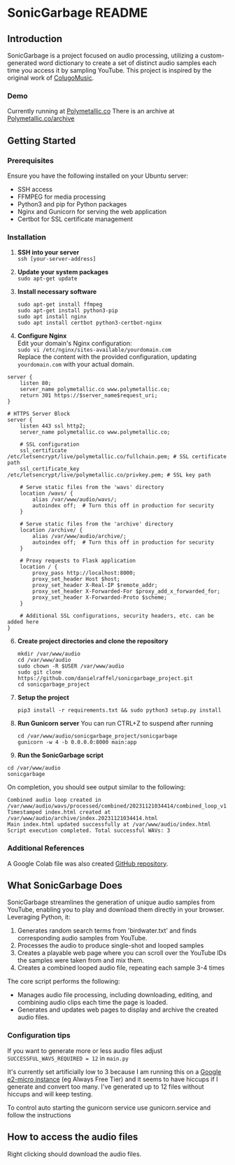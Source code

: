 # SonicGarbage README

## Introduction
SonicGarbage is a project focused on audio processing, utilizing a custom-generated word dictionary to create a set of distinct audio samples each time you access it by sampling YouTube. This project is inspired by the original work of [ColugoMusic](https://twitter.com/ColugoMusic/status/1726001266180956440?s=20).

### Demo
Currently running at [Polymetallic.co](https://Polymetallic.co)
There is an archive at [Polymetallic.co/archive](https://Polymetallic.co/archive)

## Getting Started

### Prerequisites
Ensure you have the following installed on your Ubuntu server:
- SSH access
- FFMPEG for media processing
- Python3 and pip for Python packages
- Nginx and Gunicorn for serving the web application
- Certbot for SSL certificate management

### Installation
1. **SSH into your server**  
   `ssh [your-server-address]`

2. **Update your system packages**  
   `sudo apt-get update`

3. **Install necessary software**  
   ```
   sudo apt-get install ffmpeg
   sudo apt-get install python3-pip
   sudo apt install nginx
   sudo apt install certbot python3-certbot-nginx
   ```

4. **Configure Nginx**  
   Edit your domain's Nginx configuration:  
   `sudo vi /etc/nginx/sites-available/yourdomain.com`  
   Replace the content with the provided configuration, updating `yourdomain.com` with your actual domain.
```
server {
    listen 80;
    server_name polymetallic.co www.polymetallic.co;
    return 301 https://$server_name$request_uri;
}

# HTTPS Server Block
server {
    listen 443 ssl http2;
    server_name polymetallic.co www.polymetallic.co;

    # SSL configuration
    ssl_certificate /etc/letsencrypt/live/polymetallic.co/fullchain.pem; # SSL certificate path
    ssl_certificate_key /etc/letsencrypt/live/polymetallic.co/privkey.pem; # SSL key path

    # Serve static files from the 'wavs' directory
    location /wavs/ {
        alias /var/www/audio/wavs/;
        autoindex off;  # Turn this off in production for security
    }

    # Serve static files from the 'archive' directory
    location /archive/ {
        alias /var/www/audio/archive/;
        autoindex off;  # Turn this off in production for security
    }

    # Proxy requests to Flask application
    location / {
        proxy_pass http://localhost:8000;
        proxy_set_header Host $host;
        proxy_set_header X-Real-IP $remote_addr;
        proxy_set_header X-Forwarded-For $proxy_add_x_forwarded_for;
        proxy_set_header X-Forwarded-Proto $scheme;
    }

    # Additional SSL configurations, security headers, etc. can be added here
}
```

6. **Create project directories and clone the repository**  
   ```
   mkdir /var/www/audio
   cd /var/www/audio
   sudo chown -R $USER /var/www/audio
   sudo git clone https://github.com/danielraffel/sonicgarbage_project.git
   cd sonicgarbage_project
   ```

7. **Setup the project**  
   ```
   pip3 install -r requirements.txt && sudo python3 setup.py install
   ```

8. **Run Gunicorn server**
   You can run CTRL+Z to suspend after running
   ```
   cd /var/www/audio/sonicgarbage_project/sonicgarbage
   gunicorn -w 4 -b 0.0.0.0:8000 main:app
   ```

10. **Run the SonicGarbage script**  

   ```
   cd /var/www/audio
   sonicgarbage
   ```

   On completion, you should see output similar to the following:  
   ```
   Combined audio loop created in /var/www/audio/wavs/processed/combined/20231121034414/combined_loop_v1.wav
   Timestamped index.html created at /var/www/audio/archive/index.20231121034414.html
   Main index.html updated successfully at /var/www/audio/index.html
   Script execution completed. Total successful WAVs: 3
   ```

### Additional References
A Google Colab file was also created [GitHub repository](https://github.com/danielraffel/dodgylegally).

## What SonicGarbage Does
SonicGarbage streamlines the generation of unique audio samples from YouTube, enabling you to play and download them directly in your browser. Leveraging Python, it:

1. Generates random search terms from 'birdwater.txt' and finds corresponding audio samples from YouTube.
2. Processes the audio to produce single-shot and looped samples
3. Creates a playable web page where you can scroll over the YouTube IDs the samples were taken from and mix them.
4. Creates a combined looped audio file, repeating each sample 3-4 times

The core script performs the following:
- Manages audio file processing, including downloading, editing, and combining audio clips each time the page is loaded.
- Generates and updates web pages to display and archive the created audio files.

### Configuration tips
If you want to generate more or less audio files adjust `SUCCESSFUL_WAVS_REQUIRED = 12` in `main.py`

It's currently set artificially low to 3 because I am running this on a [Google e2-micro instance](https://cloud.google.com/free/docs/free-cloud-features?hl=en#compute) (eg Always Free Tier) and it seems to have hiccups if I generate and convert too many. I've generated up to 12 files without hiccups and will keep testing.

To control auto starting the gunicorn service use gunicorn.service and follow the instructions

## How to access the audio files
Right clicking should download the audio files.


